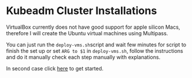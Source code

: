 # Kubeadm Cluster Installations

VirtualBox currently does not have good support for apple silicon Macs, therefore I will create the Ubuntu virtual machines using Multipass.

You can just run the `deploy-vms.sh`script and wait few minutes for script to finish the set up or set `ARG to $1` in `deploy-vms.sh`, follow the instructions and do it manually check each step manually with explanations.

In second case click [here](./docs/01-prerequisites.md) to get started.